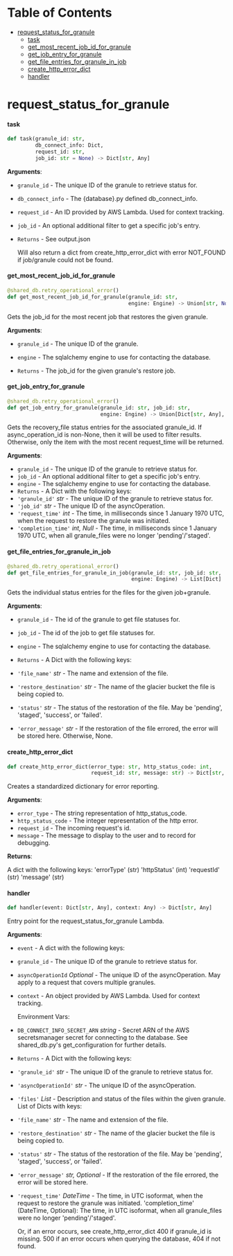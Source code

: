 # Table of Contents

* [request\_status\_for\_granule](#request_status_for_granule)
  * [task](#request_status_for_granule.task)
  * [get\_most\_recent\_job\_id\_for\_granule](#request_status_for_granule.get_most_recent_job_id_for_granule)
  * [get\_job\_entry\_for\_granule](#request_status_for_granule.get_job_entry_for_granule)
  * [get\_file\_entries\_for\_granule\_in\_job](#request_status_for_granule.get_file_entries_for_granule_in_job)
  * [create\_http\_error\_dict](#request_status_for_granule.create_http_error_dict)
  * [handler](#request_status_for_granule.handler)

<a id="request_status_for_granule"></a>

# request\_status\_for\_granule

<a id="request_status_for_granule.task"></a>

#### task

```python
def task(granule_id: str,
         db_connect_info: Dict,
         request_id: str,
         job_id: str = None) -> Dict[str, Any]
```

**Arguments**:

- `granule_id` - The unique ID of the granule to retrieve status for.
- `db_connect_info` - The {database}.py defined db_connect_info.
- `request_id` - An ID provided by AWS Lambda. Used for context tracking.
- `job_id` - An optional additional filter to get a specific job's entry.
- `Returns` - See output.json
  
  Will also return a dict from create_http_error_dict with error NOT_FOUND if job/granule could not be found.

<a id="request_status_for_granule.get_most_recent_job_id_for_granule"></a>

#### get\_most\_recent\_job\_id\_for\_granule

```python
@shared_db.retry_operational_error()
def get_most_recent_job_id_for_granule(granule_id: str,
                                       engine: Engine) -> Union[str, None]
```

Gets the job_id for the most recent job that restores the given granule.

**Arguments**:

- `granule_id` - The unique ID of the granule.
- `engine` - The sqlalchemy engine to use for contacting the database.
  
- `Returns` - The job_id for the given granule's restore job.

<a id="request_status_for_granule.get_job_entry_for_granule"></a>

#### get\_job\_entry\_for\_granule

```python
@shared_db.retry_operational_error()
def get_job_entry_for_granule(granule_id: str, job_id: str,
                              engine: Engine) -> Union[Dict[str, Any], None]
```

Gets the recovery_file status entries for the associated granule_id.
If async_operation_id is non-None, then it will be used to filter results.
Otherwise, only the item with the most recent request_time will be returned.

**Arguments**:

- `granule_id` - The unique ID of the granule to retrieve status for.
- `job_id` - An optional additional filter to get a specific job's entry.
- `engine` - The sqlalchemy engine to use for contacting the database.
- `Returns` - A Dict with the following keys:
- `'granule_id'` _str_ - The unique ID of the granule to retrieve status for.
- `'job_id'` _str_ - The unique ID of the asyncOperation.
- `'request_time'` _int_ - The time, in milliseconds since 1 January 1970 UTC,
  when the request to restore the granule was initiated.
- `'completion_time'` _int, Null_ - The time, in milliseconds since 1 January 1970 UTC,
  when all granule_files were no longer 'pending'/'staged'.

<a id="request_status_for_granule.get_file_entries_for_granule_in_job"></a>

#### get\_file\_entries\_for\_granule\_in\_job

```python
@shared_db.retry_operational_error()
def get_file_entries_for_granule_in_job(granule_id: str, job_id: str,
                                        engine: Engine) -> List[Dict]
```

Gets the individual status entries for the files for the given job+granule.

**Arguments**:

- `granule_id` - The id of the granule to get file statuses for.
- `job_id` - The id of the job to get file statuses for.
- `engine` - The sqlalchemy engine to use for contacting the database.
  
- `Returns` - A Dict with the following keys:
- `'file_name'` _str_ - The name and extension of the file.
- `'restore_destination'` _str_ - The name of the glacier bucket the file is being copied to.
- `'status'` _str_ - The status of the restoration of the file. May be 'pending', 'staged', 'success', or 'failed'.
- `'error_message'` _str_ - If the restoration of the file errored, the error will be stored here. Otherwise, None.

<a id="request_status_for_granule.create_http_error_dict"></a>

#### create\_http\_error\_dict

```python
def create_http_error_dict(error_type: str, http_status_code: int,
                           request_id: str, message: str) -> Dict[str, Any]
```

Creates a standardized dictionary for error reporting.

**Arguments**:

- `error_type` - The string representation of http_status_code.
- `http_status_code` - The integer representation of the http error.
- `request_id` - The incoming request's id.
- `message` - The message to display to the user and to record for debugging.

**Returns**:

  A dict with the following keys:
  'errorType' (str)
  'httpStatus' (int)
  'requestId' (str)
  'message' (str)

<a id="request_status_for_granule.handler"></a>

#### handler

```python
def handler(event: Dict[str, Any], context: Any) -> Dict[str, Any]
```

Entry point for the request_status_for_granule Lambda.

**Arguments**:

- `event` - A dict with the following keys:
- `granule_id` - The unique ID of the granule to retrieve status for.
- `asyncOperationId` _Optional_ - The unique ID of the asyncOperation.
  May apply to a request that covers multiple granules.
- `context` - An object provided by AWS Lambda. Used for context tracking.
  
  Environment Vars:
- `DB_CONNECT_INFO_SECRET_ARN` _string_ - Secret ARN of the AWS secretsmanager secret for connecting to the database.
  See shared_db.py's get_configuration for further details.
  
- `Returns` - A Dict with the following keys:
- `'granule_id'` _str_ - The unique ID of the granule to retrieve status for.
- `'asyncOperationId'` _str_ - The unique ID of the asyncOperation.
- `'files'` _List_ - Description and status of the files within the given granule. List of Dicts with keys:
- `'file_name'` _str_ - The name and extension of the file.
- `'restore_destination'` _str_ - The name of the glacier bucket the file is being copied to.
- `'status'` _str_ - The status of the restoration of the file.
  May be 'pending', 'staged', 'success', or 'failed'.
- `'error_message'` _str, Optional_ - If the restoration of the file errored, the error will be stored here.
- `'request_time'` _DateTime_ - The time, in UTC isoformat, when the request to restore the granule was initiated.
  'completion_time' (DateTime, Optional):
  The time, in UTC isoformat, when all granule_files were no longer 'pending'/'staged'.
  
  Or, if an error occurs, see create_http_error_dict
  400 if granule_id is missing. 500 if an error occurs when querying the database, 404 if not found.


